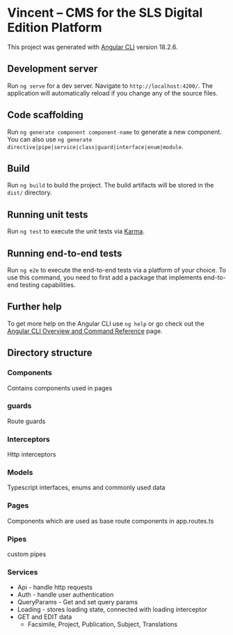 # Vincent – CMS for the SLS Digital Edition Platform

This project was generated with [Angular CLI](https://github.com/angular/angular-cli) version 18.2.6.

## Development server

Run `ng serve` for a dev server. Navigate to `http://localhost:4200/`. The application will automatically reload if you change any of the source files.

## Code scaffolding

Run `ng generate component component-name` to generate a new component. You can also use `ng generate directive|pipe|service|class|guard|interface|enum|module`.

## Build

Run `ng build` to build the project. The build artifacts will be stored in the `dist/` directory.

## Running unit tests

Run `ng test` to execute the unit tests via [Karma](https://karma-runner.github.io).

## Running end-to-end tests

Run `ng e2e` to execute the end-to-end tests via a platform of your choice. To use this command, you need to first add a package that implements end-to-end testing capabilities.

## Further help

To get more help on the Angular CLI use `ng help` or go check out the [Angular CLI Overview and Command Reference](https://angular.dev/tools/cli) page.


## Directory structure

### Components
Contains components used in pages

### guards
Route guards

### Interceptors
Http interceptors

### Models
Typescript interfaces, enums and commonly used data

### Pages
Components which are used as base route components in app.routes.ts

### Pipes
custom pipes

### Services
- Api - handle http requests
- Auth - handle user authentication
- QueryParams - Get and set query params
- Loading - stores loading state, connected with loading interceptor
- GET and EDIT data
  - Facsimile, Project, Publication, Subject, Translations
